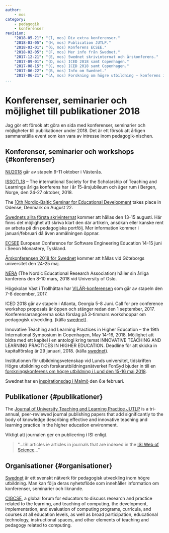 ```yaml
---
author:
    - mos
category:
    - pedagogik
    - konferenser
revision:
    "2018-05-21": "(I, mos) Div extra konferenser."
    "2018-03-05": "(H, mos) Publication JUTLP."
    "2018-03-01": "(G, mos) Konferens ECSEE."
    "2018-02-05": "(F, mos) Mer info från Swednet."
    "2017-12-21": "(E, mos) Swednet skrivinternat och årskonferens."
    "2017-09-01": "(D, mos) ICED 2018 samt Copenhagen."
    "2017-08-15": "(C, mos) ICED 2018 samt Copenhagen."
    "2017-06-22": "(B, mos) Info om Swednet."
    "2017-06-21": "(A, mos) Forskning om högre utbildning – konferens i Lund 15-16 maj 2018."
...
```

Konferenser, seminarier och möjlighet till publikationer 2018
===================================

Jag gör ett försök att göra en sida med konferenser, seminarier och möjligheter till publikationer under 2018. Det är ett försök att årligen sammanställa event som kan vara av intresse inom pedagogik-nischen.

<!--more-->



Konferenser, seminarier och workshops {#konferenser}
-----------------------

[NU2018](http://nu2018.se/) går av stapeln 9-11 oktober i Västerås.

[ISSOTL18](http://www.swednetwork.se/issotl18-kommer-till-norden/) – The international Society for the Scholarship of Teaching and Learnings årliga konferens har i år 15-årsjubileum och äger rum i Bergen, Norge, den 24-27 oktober, 2018. 

The [10th Nordic-Baltic Seminar for Educational Development](http://no-bahigheddev.simplesite.com/) takes place in Odense, Denmark on August 22. 

[Swednets allra första skrivinternat](http://www.swednetwork.se/skrivinternat-i-swednets-regi/) kommer att hållas den 13-15 augusti. Här finns det möjlighet att skriva klart den där artikeln, ansökan eller kanske rent av arbeta på din pedagogiska portfölj. Mer information kommer i januari/februari då även anmälningen öppnar. 

[ECSEE](http://www.ecsee.eu/home/) European Conference for Software Engineering Education 14-15 juni i Seeon Monastery, Tyskland.

[Årskonferensen 2018 för Swednet](https://pil.gu.se/swednetithu2018) kommer att hållas vid Göteborgs universitet den 24-25 maj.

[NERA](http://www.nfpf.net/) (The Nordic Educational Research Association) håller sin årliga konferens den 8-10 mars, 2018 vid University of Oslo. 

Högskolan Väst i Trollhättan har [VILÄR-konferensen](https://www.hv.se/en/vilar) som går av stapeln den 7-8 december, 2017.

ICED 2018 går av stapeln i Atlanta, Georgia 5-8 Juni. Call for pre conference workshop proposals är öppen och stänger redan den 1 september, 2017. Konferensarrangörerna söka förslag på 3-timmars workshoppar om pedagogisk utveckling. (källa [swednet](http://www.swednetwork.se/iced-2018-2/)).

Innovative Teaching and Learning Practices in Higher Education – the 19th International Symposium in Copenhagen, May 14-16, 2018. Möjlighet att bidra med ett kapitel i en antologi kring temat INNOVATIVE TEACHING AND LEARNING PRACTICES IN HIGHER EDUCATION. Deadline för att skicka in kapitalförslag är 29 januari, 2018. (källa [swednet](http://www.swednetwork.se/innovative-teaching-and-learning-practices-in-higher-education-the-19th-international-symposium-in-copenhagen-may-14-16-2018/)).

Institutionen för utbildningsvetenskap vid Lunds universitet, tidskriften Högre utbildning och forskarutbildningsnätverket FonSyd bjuder in till en [forskningskonferens om högre utbildning i Lund den 15-16 maj 2018]( http://konferens.ht.lu.se/forskning-om-hogre-utbildning).

Swednet har en [inspirationsdag i Malmö](http://www.swednetwork.se/valkommen-till-swednets-inspirationsdag/) den 6:e februari.



Publikationer {#publikationer}
-----------------------

The [Journal of University Teaching and Learning Practice JUTLP](http://ro.uow.edu.au/jutlp/) is a tri-annual, peer-reviewed journal publishing papers that add significantly to the body of knowledge describing effective and innovative teaching and learning practice in the higher education environment.

Viktigt att journalen ger en publicering i ISI enligt.

> "...ISI articles ie articles in journals that are indexed in the [ISI Web of Science](http://apps.webofknowledge.com/WOS_GeneralSearch_input.do;jsessionid=5C00A788BD080D3958702123D433ADB9?product=WOS&search_mode=GeneralSearch&SID=Q1frzuhnz5lcg7hUKBy&preferencesSaved=)..."



Organisationer {#organisationer}
-----------------------

[Swednet](http://www.swednetwork.se/) är ett svenskt nätverk för pedagogisk utveckling inom högre utbildning. Man kan följa deras nyhetsflöde som innehåller information om konferenser, seminarier och liknande.

[CIGCSE](https://sigcse.org/sigcse/), a global forum for educators to discuss research and practice related to the learning, and teaching of computing, the development, implementation, and evaluation of computing programs, curricula, and courses at all education levels, as well as broad participation, educational technology, instructional spaces, and other elements of teaching and pedagogy related to computing.

